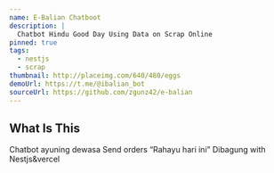 ```yaml
---
name: E-Balian Chatboot
description: |
  Chatbot Hindu Good Day Using Data on Scrap Online
pinned: true
tags:
  - nestjs
  - scrap
thumbnail: http://placeimg.com/640/480/eggs
demoUrl: https://t.me/@ibalian_bot
sourceUrl: https://github.com/zgunz42/e-balian
---
```


## What Is This

Chatbot ayuning dewasa Send orders “Rahayu hari ini” Dibagung with Nestjs&vercel
